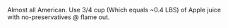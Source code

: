 Almost all American. Use 3/4 cup (Which equals ~0.4 LBS) of Apple juice with no-preservatives @ flame out.